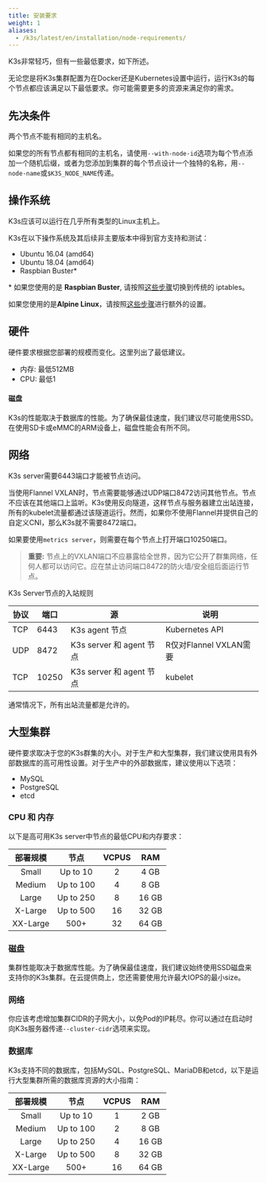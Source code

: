 ```yaml
---
title: 安装要求
weight: 1
aliases:
  - /k3s/latest/en/installation/node-requirements/
---
```


K3s非常轻巧，但有一些最低要求，如下所述。

无论您是将K3s集群配置为在Docker还是Kubernetes设置中运行，运行K3s的每个节点都应该满足以下最低要求。你可能需要更多的资源来满足你的需求。

## 先决条件

两个节点不能有相同的主机名。

如果您的所有节点都有相同的主机名，请使用`--with-node-id`选项为每个节点添加一个随机后缀，或者为您添加到集群的每个节点设计一个独特的名称，用`--node-name`或`$K3S_NODE_NAME`传递。

## 操作系统

K3s应该可以运行在几乎所有类型的Linux主机上。

K3s在以下操作系统及其后续非主要版本中得到官方支持和测试：

*    Ubuntu 16.04 (amd64)
*    Ubuntu 18.04 (amd64)
*    Raspbian Buster*

\* 如果您使用的是 **Raspbian Buster**, 请按照[这些步骤]({{<baseurl>}}/k3s/latest/en/advanced/#enabling-legacy-iptables-on-raspbian-buster)切换到传统的 iptables。

如果您使用的是**Alpine Linux**，请按照[这些步骤]({{<baseurl>}}/k3s/latest/en/advanced/#additional-preparation-for-alpine-linux-setup)进行额外的设置。

## 硬件

硬件要求根据您部署的规模而变化。这里列出了最低建议。

*    内存: 最低512MB
*    CPU: 最低1

#### 磁盘

K3s的性能取决于数据库的性能。为了确保最佳速度，我们建议尽可能使用SSD。在使用SD卡或eMMC的ARM设备上，磁盘性能会有所不同。

## 网络

K3s server需要6443端口才能被节点访问。

当使用Flannel VXLAN时，节点需要能够通过UDP端口8472访问其他节点。节点不应该在其他端口上监听。K3s使用反向隧道，这样节点与服务器建立出站连接，所有的kubelet流量都通过该隧道运行。然而，如果你不使用Flannel并提供自己的自定义CNI，那么K3s就不需要8472端口。

如果要使用`metrics server`，则需要在每个节点上打开端口10250端口。

> **重要:** 节点上的VXLAN端口不应暴露给全世界，因为它公开了群集网络，任何人都可以访问它。应在禁止访问端口8472的防火墙/安全组后面运行节点。

<figcaption>K3s Server节点的入站规则</figcaption>

| 协议 | 端口 | 源 | 说明
|-----|-----|----------------|---|
| TCP | 6443 | K3s agent 节点 | Kubernetes API
| UDP | 8472 | K3s server 和 agent 节点 | R仅对Flannel VXLAN需要
| TCP | 10250 | K3s server 和 agent 节点 | kubelet

通常情况下，所有出站流量都是允许的。

## 大型集群

硬件要求取决于您的K3s群集的大小。对于生产和大型集群，我们建议使用具有外部数据库的高可用性设置。对于生产中的外部数据库，建议使用以下选项：

- MySQL
- PostgreSQL
- etcd

### CPU 和 内存

以下是高可用K3s server中节点的最低CPU和内存要求：

| 部署规模 |   节点   | VCPUS |  RAM  |
|:---------------:|:---------:|:-----:|:-----:|
|      Small      |  Up to 10 |   2   |  4 GB |
|      Medium     | Up to 100 |   4   |  8 GB |
|      Large      | Up to 250 |   8   | 16 GB |
|     X-Large     | Up to 500 |   16  | 32 GB |
|     XX-Large    |   500+    |   32  | 64 GB |

### 磁盘

集群性能取决于数据库性能。为了确保最佳速度，我们建议始终使用SSD磁盘来支持你的K3s集群。在云提供商上，您还需要使用允许最大IOPS的最小size。

### 网络

你应该考虑增加集群CIDR的子网大小，以免Pod的IP耗尽。你可以通过在启动时向K3s服务器传递`--cluster-cidr`选项来实现。

### 数据库

K3s支持不同的数据库，包括MySQL、PostgreSQL、MariaDB和etcd，以下是运行大型集群所需的数据库资源的大小指南：

| 部署规模 |   节点   | VCPUS |  RAM  |
|:---------------:|:---------:|:-----:|:-----:|
|      Small      |  Up to 10 |   1   |  2 GB |
|      Medium     | Up to 100 |   2   |  8 GB |
|      Large      | Up to 250 |   4   | 16 GB |
|     X-Large     | Up to 500 |   8   | 32 GB |
|     XX-Large    |   500+    |   16  | 64 GB |

